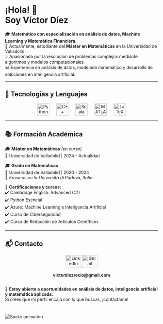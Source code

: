 <h1 align="left">¡Hola! 👋<br>Soy Víctor Díez</h1>

<p align="left">
🎓 <strong>Matemático con especialización en análisis de datos, Machine Learning y Matemática Financiera.</strong><br>
📍 Actualmente, estudiante del <strong>Máster en Matemáticas</strong> en la Universidad de Valladolid.<br>
💡 Apasionado por la resolución de problemas complejos mediante algoritmos y modelos computacionales.<br>
📊 Experiencia en análisis de datos, modelado matemático y desarrollo de soluciones en inteligencia artificial.<br>
</p>

---

## 🚀 Tecnologías y Lenguajes  

<div align="center">
  <img src="https://cdn.jsdelivr.net/gh/devicons/devicon/icons/python/python-original.svg" height="40" alt="Python" />
  <img width="15" />
  <img src="https://cdn.jsdelivr.net/gh/devicons/devicon/icons/cplusplus/cplusplus-original.svg" height="40" alt="C++" />
  <img width="15" />
  <img src="https://cdn.jsdelivr.net/gh/devicons/devicon/icons/scala/scala-original.svg" height="40" alt="Scala" />
  <img width="15" />
  <img src="https://cdn.jsdelivr.net/gh/devicons/devicon/icons/matlab/matlab-original.svg" height="40" alt="MATLAB" />
  <img width="15" />
  <img src="https://cdn.jsdelivr.net/gh/devicons/devicon/icons/latex/latex-original.svg" height="40" alt="LaTeX" />
</div>

---

## 📚 Formación Académica  

🎓 **Máster en Matemáticas** *(en curso)*  
📍 Universidad de Valladolid | 2024 - Actualidad  

🎓 **Grado en Matemáticas**  
📍 Universidad de Valladolid | 2020 - 2024  
📍 *Erasmus en la Università di Padova, Italia*  

📜 **Certificaciones y cursos:**  
✔️ Cambridge English: Advanced (C1)  
✔️ Python Esencial  
✔️ Azure: Machine Learning e Inteligencia Artificial  
✔️ Curso de Ciberseguridad  
✔️ Curso de Redacción de Artículos Científicos  

---

## 📬 Contacto  

<div align="center">
  <a href="https://www.linkedin.com/in/victordiezrecio" target="_blank">
    <img src="https://raw.githubusercontent.com/maurodesouza/profile-readme-generator/master/src/assets/icons/social/linkedin/default.svg" width="50" height="40" alt="LinkedIn" />
  </a>
  <a href="mailto:victordiezrecio@gmail.com" target="_blank">
    <img src="https://raw.githubusercontent.com/maurodesouza/profile-readme-generator/master/src/assets/icons/social/gmail/default.svg" width="50" height="40" alt="Gmail" />
  </a>
</div>
<a href="mailto:victordiezrecio@gmail.com" target="_blank">
</a>
<p align="center"><b>victordiezrecio@gmail.com</b></p>

---

📢 **Estoy abierto a oportunidades en análisis de datos, inteligencia artificial y matemática aplicada.**  
Si crees que mi perfil encaja con lo que buscas, ¡contáctame!

###

<br clear="both">

<img src="https://raw.githubusercontent.com/victordiez02/victordiez02/output/snake.svg" alt="Snake animation" />

